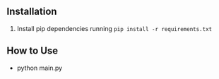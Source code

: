 ## Installation

1. Install pip dependencies running `pip install -r requirements.txt`

## How to Use

- python main.py